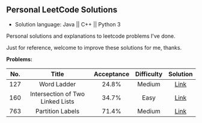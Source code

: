 ## Personal LeetCode Solutions

* Solution language: Java || C++ || Python 3

Personal solutions and explanations to leetcode problems I've done.

Just for reference, welcome to improve these solutions for me, thanks.


**Problems:**

| No. | Title | Acceptance | Difficulty | Solution |
|:---:|:-----------:|:----------:|:----------:|:--------:|
| 127 | Word Ladder | 24.8% | Medium | [Link](https://github.com/HenryJiang97/LeetCode-Solutions/issues/1) |
| 160 | Intersection of Two Linked Lists | 34.7% | Easy | [Link](https://github.com/HenryJiang97/LeetCode-Solutions/issues/2) |
| 763 | Partition Labels | 71.4% | Medium | [Link](https://github.com/HenryJiang97/LeetCode-Solutions/issues/3) |